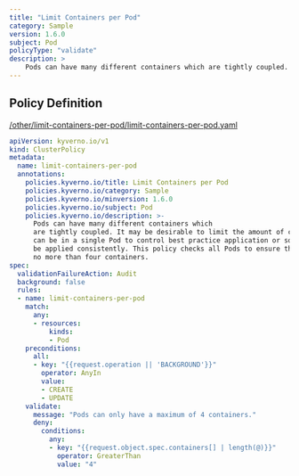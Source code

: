 ```yaml
---
title: "Limit Containers per Pod"
category: Sample
version: 1.6.0
subject: Pod
policyType: "validate"
description: >
    Pods can have many different containers which are tightly coupled. It may be desirable to limit the amount of containers that can be in a single Pod to control best practice application or so policy can be applied consistently. This policy checks all Pods to ensure they have no more than four containers.
---
```


## Policy Definition
<a href="https://github.com/kyverno/policies/raw/main//other/limit-containers-per-pod/limit-containers-per-pod.yaml" target="-blank">/other/limit-containers-per-pod/limit-containers-per-pod.yaml</a>

```yaml
apiVersion: kyverno.io/v1
kind: ClusterPolicy
metadata:
  name: limit-containers-per-pod
  annotations:
    policies.kyverno.io/title: Limit Containers per Pod
    policies.kyverno.io/category: Sample
    policies.kyverno.io/minversion: 1.6.0
    policies.kyverno.io/subject: Pod
    policies.kyverno.io/description: >-
      Pods can have many different containers which
      are tightly coupled. It may be desirable to limit the amount of containers that
      can be in a single Pod to control best practice application or so policy can
      be applied consistently. This policy checks all Pods to ensure they have
      no more than four containers.
spec:
  validationFailureAction: Audit
  background: false
  rules:
  - name: limit-containers-per-pod
    match:
      any:
      - resources:
          kinds:
          - Pod
    preconditions:
      all:
      - key: "{{request.operation || 'BACKGROUND'}}"
        operator: AnyIn
        value: 
        - CREATE
        - UPDATE
    validate:
      message: "Pods can only have a maximum of 4 containers."
      deny:
        conditions:
          any:
          - key: "{{request.object.spec.containers[] | length(@)}}"
            operator: GreaterThan
            value: "4"
```

